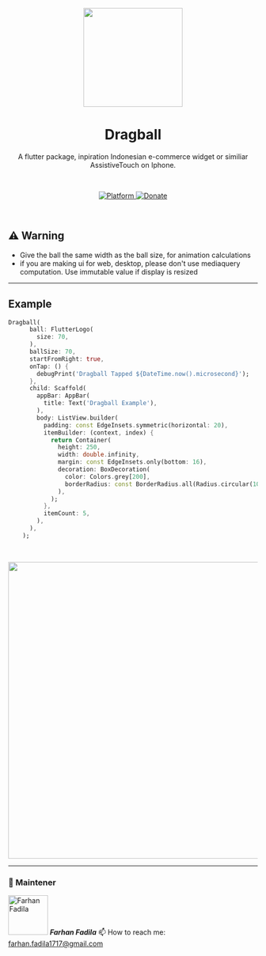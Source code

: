 <p align="center"><img src="https://github.com/farhanfadila1717/drag_ball/blob/master/display/drag_ball_cover.gif?raw=true" height="200"/></p>

<h1 align="center">Dragball</h1>

<p align="center">A flutter package, inpiration Indonesian e-commerce widget or similiar AssistiveTouch on Iphone.</p><br>

<p align="center">
  <a href="https://flutter.dev">
    <img src="https://img.shields.io/badge/Platform-Flutter-02569B?logo=flutter"
      alt="Platform" />
  </a>
  <a href="https://www.paypal.me/farhanfadila1717">
    <img src="https://img.shields.io/badge/Donate-PayPal-00457C?logo=paypal"
      alt="Donate" />
  </a>
</p><br>

## ⚠️ Warning
* Give the ball the same width as the ball size, for animation calculations
* if you are making ui for web, desktop, please don't use mediaquery computation. Use immutable value if display is resized

----

## Example
```dart
Dragball(
      ball: FlutterLogo(
        size: 70,
      ),
      ballSize: 70,
      startFromRight: true,
      onTap: () {
        debugPrint('Dragball Tapped ${DateTime.now().microsecond}');
      },
      child: Scaffold(
        appBar: AppBar(
          title: Text('Dragball Example'),
        ),
        body: ListView.builder(
          padding: const EdgeInsets.symmetric(horizontal: 20),
          itemBuilder: (context, index) {
            return Container(
              height: 250,
              width: double.infinity,
              margin: const EdgeInsets.only(bottom: 16),
              decoration: BoxDecoration(
                color: Colors.grey[200],
                borderRadius: const BorderRadius.all(Radius.circular(10)),
              ),
            );
          },
          itemCount: 5,
        ),
      ),
    );
```
<br>
<p><img src="https://github.com/farhanfadila1717/drag_ball/blob/master/display/dragball_example.gif?raw=true" height="600"/></p>

----

### 🚧 Maintener 
<a href="https://github.com/farhanfadila1717"><img src="https://avatars.githubusercontent.com/u/43161050?s=100" width="80px;" alt="Farhan Fadila"/></a>
***Farhan Fadila***
📫 How to reach me: farhan.fadila1717@gmail.com


